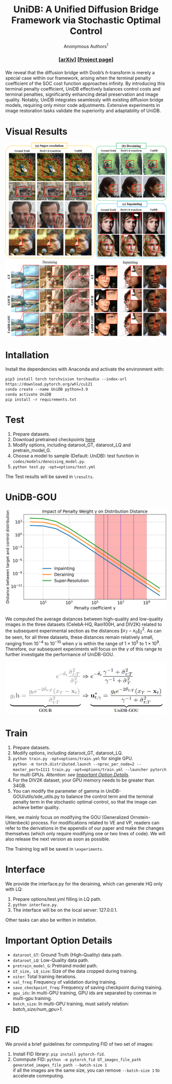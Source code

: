 <h1 align="center"> UniDB: A Unified Diffusion Bridge Framework via Stochastic Optimal Control </h1>

<div align="center">
  Anonymous Authors<sup>1</sup>


</div>
<h3 align="center"> [<a href="https://arxiv.org/pdf/2502.05749">arXiv</a>] [<a href="https://unidb-soc.github.io/UniDB_page/">Project page</a>]</h3>


</div>
<h3 align="center"> </h3>



We reveal that the diffusion bridge with Doob’s $h$-transform is merely a special case within our framework, arising when the terminal penalty coefficient of the SOC cost function approaches infinity. By introducing this terminal penalty coefficient, UniDB effectively balances control costs and terminal penalties, significantly enhancing detail preservation and image quality. Notably, UniDB integrates seamlessly with existing diffusion bridge models, requiring only minor code adjustments. Extensive experiments in image restoration tasks validate the superiority and adaptability of UniDB. 

# Visual Results
<div align="center">
    <img src="figs/main.png" alt="Framework">
</div>

<div align="center">
    <img src="figs/combine.png" alt="Framework">
</div>



# Intallation
Install the dependencies with Anaconda and activate the environment with:

    pip3 install torch torchvision torchaudio --index-url https://download.pytorch.org/whl/cu121
    conda create --name UniDB python=3.9
    conda activate UniDB
    pip install -r requirements.txt

# Test
1. Prepare datasets.
2. Download pretrained checkpoints [here](https://drive.google.com/drive/folders/192X46xuCcPyZrGPDHlUFfug1ggRKyhFn?usp=sharing)
3. Modify options, including dataroot_GT, dataroot_LQ and pretrain_model_G.
4. Choose a model to sample (Default: UniDB): test function in `codes/models/denoising_model.py`.
5. `python test.py -opt=options/test.yml`

The Test results will be saved in `\results`.


# UniDB-GOU
<div align="center">
    <img src="figs/r.png" alt="Framework">
</div>

We computed the average distances between high-quality and low-quality images in the three datasets (CelebA-HQ, Rain100H, and DIV2K) related to the subsequent experimental section as the distances $\| x_T - x_0 \|^2_2$. As can be seen, for all three datasets, these distances remain relatively small, ranging from $10^{-4}$ to $10^{-10}$ when $\gamma$ is within the range of $1\times10^5$ to $1\times10^9$. Therefore, our subsequent experiments will focus on the $\gamma$ of this range to further investigate the performance of UniDB-GOU. 


<div align="center">
    <img src="figs/UniDB-GOU.png" alt="Framework">
</div>

# Train
1. Prepare datasets.
2. Modify options, including dataroot_GT, dataroot_LQ.
3. `python train.py -opt=options/train.yml` for single GPU.<br> `python -m torch.distributed.launch --nproc_per_node=2 --master_port=1111 train.py -opt=options/train.yml --launcher pytorch` for multi GPUs. *Attention: see [Important Option Details](#important-option-details)*.
4. For the DIV2K dataset, your GPU memory needs to be greater than 34GB. 
5. You can modify the parameter of gamma in UniDB-GOU/utils/sde_utils.py to balance the control term and the terminal penalty term in the stochastic optimal control, so that the image can achieve better quality.





Here, we mainly focus on modifying the GOU (Generalized Ornstein-Uhlenbeck) process. For modifications related to VE and VP, readers can refer to the derivations in the appendix of our paper and make the changes themselves (which only require modifying one or two lines of code). We will also release the next version as soon as possible.

The Training log will be saved in `\experiments`.

# Interface
We provide the interface.py for the deraining, which can generate HQ only with LQ:
1. Prepare options/test.yml filling in LQ path.
2. `python interface.py`.
3. The interface will be on the local server: 127.0.0.1.

Other tasks can also be written in imitation.

# Important Option Details
* `dataroot_GT`: Ground Truth (High-Quality) data path.
* `dataroot_LQ`: Low-Quality data path.
* `pretrain_model_G`: Pretraind model path.
* `GT_size, LQ_size`: Size of the data cropped during training.
* `niter`: Total training iterations.
* `val_freq`: Frequency of validation during training.
* `save_checkpoint_freq`: Frequency of saving checkpoint during training.
* `gpu_ids`: In multi-GPU training, GPU ids are separated by commas in multi-gpu training.
* `batch_size`: In multi-GPU training, must satisfy relation: *batch_size/num_gpu>1*.

# FID
We provid a brief guidelines for commputing FID of two set of images:

1. Install FID library: `pip install pytorch-fid`.
2. Commpute FID: `python -m pytorch_fid GT_images_file_path generated_images_file_path --batch-size 1`<br>if all the images are the same size, you can remove `--batch-size 1` to accelerate commputing.
